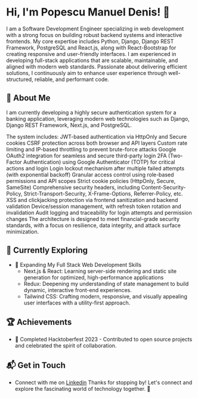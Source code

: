 # Hi, I'm Popescu Manuel Denis! 👋

I am a Software Development Engineer specializing in web development with a strong focus on building robust backend systems and interactive frontends. My core expertise includes Python, Django, Django REST Framework, PostgreSQL and React.js, along with React-Bootstrap for creating responsive and user-friendly interfaces. I am experienced in developing full-stack applications that are scalable, maintainable, and aligned with modern web standards. Passionate about delivering efficient solutions, I continuously aim to enhance user experience through well-structured, reliable, and performant code.

## 🚀 About Me

I am currently developing a highly secure authentication system for a banking application, leveraging modern web technologies such as Django, Django REST Framework, Next.js, and PostgreSQL.

The system includes:
JWT-based authentication via HttpOnly and Secure cookies
CSRF protection across both browser and API layers
Custom rate limiting and IP-based throttling to prevent brute-force attacks
Google OAuth2 integration for seamless and secure third-party login
2FA (Two-Factor Authentication) using Google Authenticator (TOTP) for critical actions and login
Login lockout mechanism after multiple failed attempts (with exponential backoff)
Granular access control using role-based permissions and API scopes
Strict cookie policies (HttpOnly, Secure, SameSite)
Comprehensive security headers, including Content-Security-Policy, Strict-Transport-Security, X-Frame-Options, Referrer-Policy, etc.
XSS and clickjacking protection via frontend sanitization and backend validation
Device/session management, with refresh token rotation and invalidation
Audit logging and traceability for login attempts and permission changes
The architecture is designed to meet financial-grade security standards, with a focus on resilience, data integrity, and attack surface minimization.

## 🌱 Currently Exploring

- 🚀  Expanding My Full Stack Web Development Skills
  - Next.js & React: Learning server-side rendering and static site generation for optimized, high-performance applications
  - Redux: Deepening my understanding of state management to build dynamic, interactive front-end experiences.
  - Tailwind CSS: Crafting modern, responsive, and visually appealing user interfaces with a utility-first approach.

 ## 🏆 Achievements
- 🌟 Completed Hacktoberfest 2023 - Contributed to open source projects and celebrated the spirit of collaboration.


## 📬 Get in Touch
- Connect with me on [Linkedin](https://www.linkedin.com/in/manuel-p-5385a196/)
Thanks for stopping by! Let's connect and explore the fascinating world of technology together. 🚀



<!--

Here are some ideas to get you started:

- 🔭 I’m currently working on ...
- 🌱 I’m currently learning ...
- 👯 I’m looking to collaborate on ...
- 🤔 I’m looking for help with ...
- 💬 Ask me about ...
- 📫 How to reach me: ...
- 😄 Pronouns: ...
- ⚡ Fun fact: ...
-->
